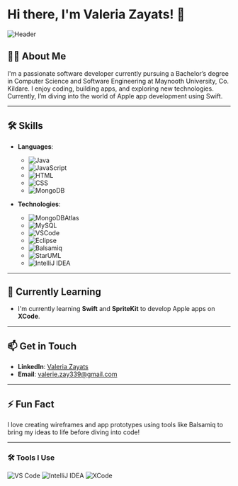 # Hi there, I'm Valeria Zayats! 👋

![Header](https://your-github-link-to-uploaded-image)

## 🧑‍💻 About Me

I'm a passionate software developer currently pursuing a Bachelor’s degree in Computer Science and Software Engineering at Maynooth University, Co. Kildare. I enjoy coding, building apps, and exploring new technologies. Currently, I’m diving into the world of Apple app development using Swift.

---

## 🛠️ Skills

- **Languages**: 
  - ![Java](https://img.shields.io/badge/Java-ED8B00?style=for-the-badge&logo=java&logoColor=white)
  - ![JavaScript](https://img.shields.io/badge/JavaScript-323330?style=for-the-badge&logo=javascript&logoColor=F7DF1E)
  - ![HTML](https://img.shields.io/badge/HTML-E34F26?style=for-the-badge&logo=html5&logoColor=white)
  - ![CSS](https://img.shields.io/badge/CSS-1572B6?style=for-the-badge&logo=css3&logoColor=white)
  - ![MongoDB](https://img.shields.io/badge/MongoDB-4EA94B?style=for-the-badge&logo=mongodb&logoColor=white)
  
- **Technologies**: 
  - ![MongoDBAtlas](https://img.shields.io/badge/-MongoDBAtlas-47A248?style=for-the-badge&logo=mongodb&logoColor=white)
  - ![MySQL](https://img.shields.io/badge/MySQL-4479A1?style=for-the-badge&logo=mysql&logoColor=white)
  - ![VSCode](https://img.shields.io/badge/-VS%20Code-007ACC?style=for-the-badge&logo=visual-studio-code&logoColor=white)
  - ![Eclipse](https://img.shields.io/badge/-Eclipse-2C2255?style=for-the-badge&logo=eclipse&logoColor=white)
  - ![Balsamiq](https://img.shields.io/badge/-Balsamiq-F50?style=for-the-badge&logo=balsamiq&logoColor=white)
  - ![StarUML](https://img.shields.io/badge/-StarUML-333333?style=for-the-badge&logo=staruml&logoColor=white)
  - ![IntelliJ IDEA](https://img.shields.io/badge/-IntelliJ%20IDEA-000000?style=for-the-badge&logo=intellij-idea&logoColor=white)

---

## 🌱 Currently Learning

- I'm currently learning **Swift** and **SpriteKit** to develop Apple apps on **XCode**.

---

## 📫 Get in Touch

- **LinkedIn**: [Valeria Zayats](https://www.linkedin.com/in/valeria-zayats339)
- **Email**: [valerie.zay339@gmail.com](mailto:valerie.zay339@gmail.com)

---

## ⚡ Fun Fact
I love creating wireframes and app prototypes using tools like Balsamiq to bring my ideas to life before diving into code!

---

### 🛠️ Tools I Use

![VS Code](https://img.shields.io/badge/-VS%20Code-007ACC?style=for-the-badge&logo=visual-studio-code&logoColor=white)
![IntelliJ IDEA](https://img.shields.io/badge/-IntelliJ%20IDEA-000000?style=for-the-badge&logo=intellij-idea&logoColor=white)
![XCode](https://img.shields.io/badge/Xcode-007ACC?style=for-the-badge&logo=xcode&logoColor=white)
